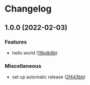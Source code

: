 # Changelog

## 1.0.0 (2022-02-03)


### Features

* hello world ([19bdb8b](https://github.com/kalosisz/git-w/commit/19bdb8b775954d401a9075da70ba7ad1bc9780a5))


### Miscellaneous

* set up automatic release ([2f443bb](https://github.com/kalosisz/git-w/commit/2f443bb8e2383d6e6e46fed1ebc27a8a966229a0))
